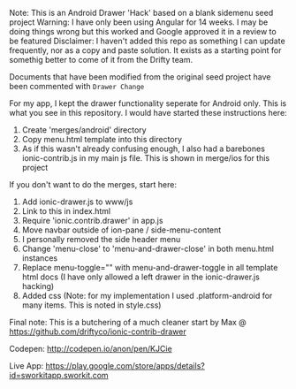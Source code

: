 Note: This is an Android Drawer 'Hack' based on a blank sidemenu seed project
Warning: I have only been using Angular for 14 weeks. I may be doing things wrong but this worked and Google approved it in a review to be featured
Disclaimer: I haven't added this repo as something I can update frequently, nor as a copy and paste solution. It exists as a starting point for somethig better to come of it from the Drifty team.

Documents that have been modified from the original seed project have been commented with `Drawer Change`

For my app, I kept the drawer functionality seperate for Android only. This is what you see in this repository. I would have started these instructions here:
1. Create 'merges/android' directory
2. Copy menu.html template into this directory
3. As if this wasn't already confusing enough, I also had a barebones ionic-contrib.js in my main js file. This is shown in merge/ios for this project


If you don't want to do the merges, start here:

1. Add ionic-drawer.js to www/js
2. Link to this in index.html
3. Require 'ionic.contrib.drawer' in app.js
4. Move navbar outside of ion-pane / side-menu-content
5. I personally removed the side header menu
6. Change 'menu-close' to 'menu-and-drawer-close' in both menu.html instances
7. Replace menu-toggle="" with menu-and-drawer-toggle in all template html docs (I have only allowed a left drawer in the ionic-drawer.js hacking)
8. Added css (Note: for my implementation I used .platform-android for many items. This is noted in style.css)


Final note: This is a butchering of a much cleaner start by Max @ https://github.com/driftyco/ionic-contrib-drawer

Codepen: http://codepen.io/anon/pen/KJCie

Live App: https://play.google.com/store/apps/details?id=sworkitapp.sworkit.com
